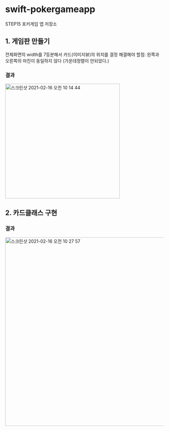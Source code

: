# swift-pokergameapp
STEP15 포커게임 앱 저장소

## 1. 게임판 만들기
전체화면의 width를 7등분해서 카드(이미지뷰)의 위치를 결정 
해결해야 할점: 왼쪽과 오른쪽의 마진이 동일하지 않다 (가운데정렬이 안되었다.)

### 결과
<img width="364" alt="스크린샷 2021-02-16 오전 10 14 44" src="https://user-images.githubusercontent.com/69951890/108007001-3c7d6200-7040-11eb-9e81-ed41a516d140.png">

## 2. 카드클래스 구현

### 결과
<img width="598" alt="스크린샷 2021-02-16 오전 10 27 57" src="https://user-images.githubusercontent.com/69951890/108007566-a5b1a500-7041-11eb-9d14-eae236c00b8a.png">

